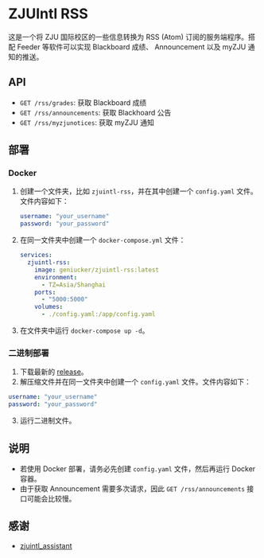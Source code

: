 # ZJUIntl RSS

这是一个将 ZJU 国际校区的一些信息转换为 RSS (Atom) 订阅的服务端程序。搭配 Feeder 等软件可以实现 Blackboard 成绩、 Announcement 以及 myZJU 通知的推送。

## API

- `GET /rss/grades`: 获取 Blackboard 成绩
- `GET /rss/announcements`: 获取 Blackhoard 公告
- `GET /rss/myzjunotices`: 获取 myZJU 通知

## 部署

### Docker

1. 创建一个文件夹，比如 `zjuintl-rss`，并在其中创建一个 `config.yaml` 文件。文件内容如下：
    ```yaml
    username: "your_username"
    password: "your_password"
    ```
2. 在同一文件夹中创建一个 `docker-compose.yml` 文件：
    ```yaml
    services:
      zjuintl-rss:
        image: geniucker/zjuintl-rss:latest
        environment:
          - TZ=Asia/Shanghai
        ports:
          - "5000:5000"
        volumes:
          - ./config.yaml:/app/config.yaml
    ```
3. 在文件夹中运行 `docker-compose up -d`。

### 二进制部署

1. 下载最新的 [release](https://github.com/ZJUIntl-share/ZJUIntl-RSS/releases)。
2. 解压缩文件并在同一文件夹中创建一个 `config.yaml` 文件。文件内容如下：
  ```yaml
  username: "your_username"
  password: "your_password"
  ```
3. 运行二进制文件。

## 说明

- 若使用 Docker 部署，请务必先创建 `config.yaml` 文件，然后再运行 Docker 容器。
- 由于获取 Announcement 需要多次请求，因此 `GET /rss/announcements` 接口可能会比较慢。

## 感谢

- [zjuintl_assistant](https://github.com/ZJUIntl-share/zjuintl_assistant)
